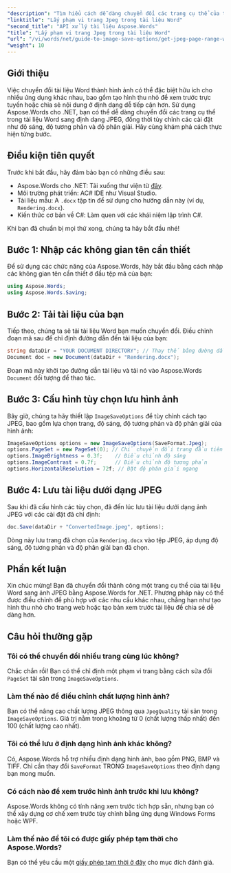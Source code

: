 ```yaml
---
"description": "Tìm hiểu cách dễ dàng chuyển đổi các trang cụ thể của tài liệu Word sang ảnh JPEG bằng Aspose.Words for .NET. Hướng dẫn toàn diện này bao gồm mọi thứ, từ việc tải tài liệu và cấu hình cài đặt hình ảnh cho đến việc lưu dưới dạng JPEG."
"linktitle": "Lấy phạm vi trang Jpeg trong tài liệu Word"
"second_title": "API xử lý tài liệu Aspose.Words"
"title": "Lấy phạm vi trang Jpeg trong tài liệu Word"
"url": "/vi/words/net/guide-to-image-save-options/get-jpeg-page-range-word-document/"
"weight": 10
---
```


## Giới thiệu

Việc chuyển đổi tài liệu Word thành hình ảnh có thể đặc biệt hữu ích cho nhiều ứng dụng khác nhau, bao gồm tạo hình thu nhỏ để xem trước trực tuyến hoặc chia sẻ nội dung ở định dạng dễ tiếp cận hơn. Sử dụng Aspose.Words cho .NET, bạn có thể dễ dàng chuyển đổi các trang cụ thể trong tài liệu Word sang định dạng JPEG, đồng thời tùy chỉnh các cài đặt như độ sáng, độ tương phản và độ phân giải. Hãy cùng khám phá cách thực hiện từng bước.

## Điều kiện tiên quyết

Trước khi bắt đầu, hãy đảm bảo bạn có những điều sau:

- Aspose.Words cho .NET: Tải xuống thư viện từ [đây](https://releases.aspose.com/words/net/).
- Môi trường phát triển: AC# IDE như Visual Studio.
- Tài liệu mẫu: A `.docx` tập tin để sử dụng cho hướng dẫn này (ví dụ, `Rendering.docx`).
- Kiến thức cơ bản về C#: Làm quen với các khái niệm lập trình C#.

Khi bạn đã chuẩn bị mọi thứ xong, chúng ta hãy bắt đầu nhé!

## Bước 1: Nhập các không gian tên cần thiết

Để sử dụng các chức năng của Aspose.Words, hãy bắt đầu bằng cách nhập các không gian tên cần thiết ở đầu tệp mã của bạn:

```csharp
using Aspose.Words;
using Aspose.Words.Saving;
```

## Bước 2: Tải tài liệu của bạn

Tiếp theo, chúng ta sẽ tải tài liệu Word bạn muốn chuyển đổi. Điều chỉnh đoạn mã sau để chỉ định đường dẫn đến tài liệu của bạn:

```csharp
string dataDir = "YOUR DOCUMENT DIRECTORY"; // Thay thế bằng đường dẫn thư mục thực tế của bạn
Document doc = new Document(dataDir + "Rendering.docx");
```

Đoạn mã này khởi tạo đường dẫn tài liệu và tải nó vào Aspose.Words `Document` đối tượng để thao tác.

## Bước 3: Cấu hình tùy chọn lưu hình ảnh

Bây giờ, chúng ta hãy thiết lập `ImageSaveOptions` để tùy chỉnh cách tạo JPEG, bao gồm lựa chọn trang, độ sáng, độ tương phản và độ phân giải của hình ảnh:

```csharp
ImageSaveOptions options = new ImageSaveOptions(SaveFormat.Jpeg);
options.PageSet = new PageSet(0); // Chỉ chuyển đổi trang đầu tiên
options.ImageBrightness = 0.3f;    // Điều chỉnh độ sáng
options.ImageContrast = 0.7f;      // Điều chỉnh độ tương phản
options.HorizontalResolution = 72f; // Đặt độ phân giải ngang
```

## Bước 4: Lưu tài liệu dưới dạng JPEG

Sau khi đã cấu hình các tùy chọn, đã đến lúc lưu tài liệu dưới dạng ảnh JPEG với các cài đặt đã chỉ định:

```csharp
doc.Save(dataDir + "ConvertedImage.jpeg", options);
```

Dòng này lưu trang đã chọn của `Rendering.docx` vào tệp JPEG, áp dụng độ sáng, độ tương phản và độ phân giải bạn đã chọn.

## Phần kết luận

Xin chúc mừng! Bạn đã chuyển đổi thành công một trang cụ thể của tài liệu Word sang ảnh JPEG bằng Aspose.Words for .NET. Phương pháp này có thể được điều chỉnh để phù hợp với các nhu cầu khác nhau, chẳng hạn như tạo hình thu nhỏ cho trang web hoặc tạo bản xem trước tài liệu để chia sẻ dễ dàng hơn.

## Câu hỏi thường gặp

### Tôi có thể chuyển đổi nhiều trang cùng lúc không?  
Chắc chắn rồi! Bạn có thể chỉ định một phạm vi trang bằng cách sửa đổi `PageSet` tài sản trong `ImageSaveOptions`.

### Làm thế nào để điều chỉnh chất lượng hình ảnh?  
Bạn có thể nâng cao chất lượng JPEG thông qua `JpegQuality` tài sản trong `ImageSaveOptions`. Giá trị nằm trong khoảng từ 0 (chất lượng thấp nhất) đến 100 (chất lượng cao nhất).

### Tôi có thể lưu ở định dạng hình ảnh khác không?  
Có, Aspose.Words hỗ trợ nhiều định dạng hình ảnh, bao gồm PNG, BMP và TIFF. Chỉ cần thay đổi `SaveFormat` TRONG `ImageSaveOptions` theo định dạng bạn mong muốn.

### Có cách nào để xem trước hình ảnh trước khi lưu không?  
Aspose.Words không có tính năng xem trước tích hợp sẵn, nhưng bạn có thể xây dựng cơ chế xem trước tùy chỉnh bằng ứng dụng Windows Forms hoặc WPF.

### Làm thế nào để tôi có được giấy phép tạm thời cho Aspose.Words?  
Bạn có thể yêu cầu một [giấy phép tạm thời ở đây](https://purchase.aspose.com/temporary-license/) cho mục đích đánh giá.